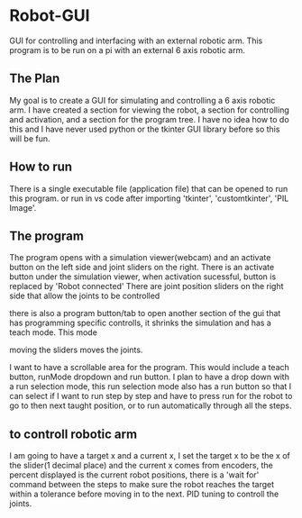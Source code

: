 # Robot-GUI
GUI for controlling and interfacing with an external robotic arm. This program is to be run on a pi with an external 6 axis robotic arm. 

## The Plan
My goal is to create a GUI for simulating and controlling a 6 axis robotic arm. I have created a section for viewing the robot, a section for controlling and activation, and a section for the program tree. 
I have no idea how to do this and I have never used python or the tkinter GUI library before so this will be fun. 

## How to run
There is a single executable file (application file) that can be opened to run this program.
or run in vs code after importing 'tkinter', 'customtkinter', 'PIL Image'.
 

## The program
The program opens with a simulation viewer(webcam) and an activate button on the left side and joint sliders on the right.
There is an activate button under the simulation viewer, when activation sucessful, button is replaced by 'Robot connected'
There are joint position sliders on the right side that allow the joints to be controlled 

there is also a program button/tab to open another section of the gui that has programming specific controlls, it shrinks the simulation and has a teach mode. This mode 

 moving the sliders moves the joints. 


I want to have a scrollable area for the program. This would include a teach button, runMode dropdown and run button. 
I plan to have a drop down with a run selection mode, this run selection mode also has a run button so that I can select if I want to run step by step and have to press run for the robot to go to then next taught position, or to run automatically through all the steps. 


## to controll robotic arm 
I am going to have a target x and a current x, I set the target x to be the x of the slider(1 decimal place) and the current x comes from encoders, the percent displayed is the current robot positions, there is a 'wait for' command between the steps to make sure the robot reaches the target within a tolerance before moving in to the next. PID tuning to controll the joints.